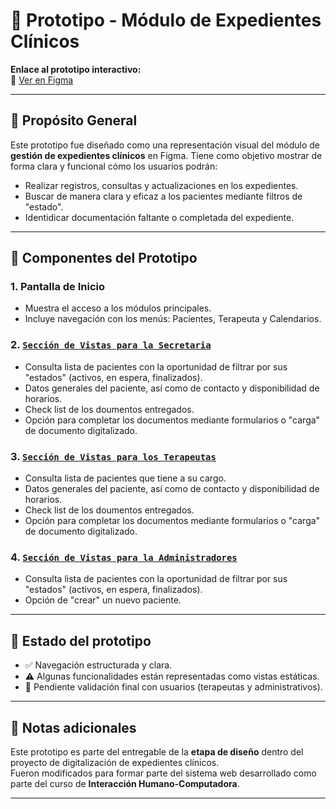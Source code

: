 # 🎨 Prototipo - Módulo de Expedientes Clínicos

**Enlace al prototipo interactivo:**  
🔗 [Ver en Figma](https://www.figma.com/design/kp0EV8D1mdzI2OQcKCoEz1/Expedientes_Cl%C3%ADnica?node-id=1051169-107&p=f&t=KDRNPV7rS768fAZH-0)

---

## 🧭 Propósito General

Este prototipo fue diseñado como una representación visual del módulo de **gestión de expedientes clínicos** en Figma. Tiene como objetivo mostrar de forma clara y funcional cómo los usuarios podrán:

- Realizar registros, consultas y actualizaciones en los expedientes.
- Buscar de manera clara y eficaz a los pacientes mediante filtros de "estado".
- Identidicar documentación faltante o completada del expediente.

---

## 🧩 Componentes del Prototipo

### 1. **Pantalla de Inicio**
- Muestra el acceso a los módulos principales.
- Incluye navegación con los menús: Pacientes, Terapeuta y Calendarios.

### 2. [`Sección de Vistas para la Secretaria`](./Vista_Secretaria.pdf)
- Consulta lista de pacientes con la oportunidad de filtrar por sus "estados" (activos, en espera, finalizados).
- Datos generales del paciente, así como de contacto y disponibilidad de horarios.
- Check list de los doumentos entregados.
- Opción para completar los documentos mediante formularios o "carga" de documento digitalizado.

### 3. [`Sección de Vistas para los Terapeutas`](./Vista_Terapeuta.pdf)
- Consulta lista de pacientes que tiene a su cargo.
- Datos generales del paciente, así como de contacto y disponibilidad de horarios.
- Check list de los doumentos entregados.
- Opción para completar los documentos mediante formularios o "carga" de documento digitalizado.

### 4. [`Sección de Vistas para la Administradores`](./Vista_Administrador.pdf)
- Consulta lista de pacientes con la oportunidad de filtrar por sus "estados" (activos, en espera, finalizados).
- Opción de "crear" un nuevo paciente.
---

## 🧪 Estado del prototipo

- ✅ Navegación estructurada y clara.
- ⚠️ Algunas funcionalidades están representadas como vistas estáticas.
- 🔄 Pendiente validación final con usuarios (terapeutas y administrativos).

---

## 📌 Notas adicionales

Este prototipo es parte del entregable de la **etapa de diseño** dentro del proyecto de digitalización de expedientes clínicos.  
Fueron modificados para formar parte del sistema web desarrollado como parte del curso de **Interacción Humano-Computadora**.

---

